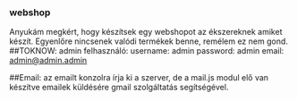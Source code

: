 ### webshop
Anyukám megkért, hogy készítsek egy webshopot az ékszereknek amiket készít. Egyenlőre nincsenek valódi termékek benne, remélem ez nem gond.
##TOKNOW: 
admin felhasználó:
username: admin
password: admin
email: admin@admin.admin

##Email: 
az emailt konzolra írja ki a szerver, de a mail.js modul elő van készítve 
emailek küldésére gmail szolgáltatás segítségével.
